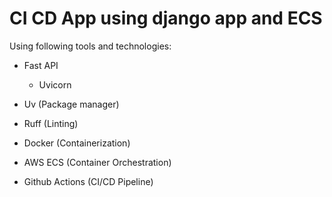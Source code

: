# CI CD App using django app and ECS

Using following tools and technologies:
- Fast API
    - Uvicorn

- Uv (Package manager)
- Ruff (Linting)

- Docker (Containerization)
- AWS ECS (Container Orchestration)
- Github Actions (CI/CD Pipeline)